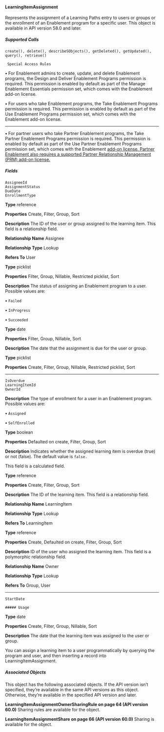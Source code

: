 #### LearningItemAssignment

Represents the assignment of a Learning Paths entry to users or groups or the enrollment of an Enablement program for a specific user.
This object is available in API version 58.0 and later.

##### Supported Calls
```
create(), delete(), describeSObjects(), getDeleted(), getUpdated(), query(), retrieve()

 Special Access Rules

```
**•** For Enablement admins to create, update, and delete Enablement programs, the Design and Deliver Enablement Programs permission
is required. This permission is enabled by default as part of the Manage Enablement Essentials permission set, which comes with
the Enablement add-on license.

**•** For users who take Enablement programs, the Take Enablement Programs permission is required. This permission is enabled by
default as part of the Use Enablement Programs permission set, which comes with the Enablement add-on license.


-----

**•** For partner users who take Partner Enablement programs, the Take Partner Enablement Programs permission is required. This
permission is enabled by default as part of the Use Partner Enablement Programs permission set, which comes with the Enablement
[add-on license. Partner Enablement also requires a supported Partner Relationship Management (PRM) add-on license.](https://help.salesforce.com/s/articleView?id=sf.prm_support_license_template.htm&language=en_US)

##### Fields

```
AssigneeId
AssignmentStatus
DueDate
EnrollmentType

```

**Type**
reference

**Properties**
Create, Filter, Group, Sort

**Description**
The ID of the user or group assigned to the learning item. This field is a relationship field.

**Relationship Name**
Assignee

**Relationship Type**
Lookup

**Refers To**
User

**Type**
picklist

**Properties**
Filter, Group, Nillable, Restricted picklist, Sort

**Description**
The status of assigning an Enablement program to a user. Possible values are:

**•** `Failed`

**•** `InProgress`

**•** `Succeeded`

**Type**
date

**Properties**
Filter, Group, Nillable, Sort

**Description**
The date that the assignment is due for the user or group.

**Type**
picklist

**Properties**
Create, Filter, Group, Nillable, Restricted picklist, Sort


-----

```
IsOverdue
LearningItemId
OwnerId

```

**Description**
The type of enrollment for a user in an Enablement program. Possible values are:

**•** `Assigned`

**•** `SelfEnrolled`

**Type**
boolean

**Properties**
Defaulted on create, Filter, Group, Sort

**Description**
Indicates whether the assigned learning item is overdue (true) or not (false). The default
value is `false.`

This field is a calculated field.

**Type**
reference

**Properties**
Create, Filter, Group, Sort

**Description**
The ID of the learning item. This field is a relationship field.

**Relationship Name**
LearningItem

**Relationship Type**
Lookup

**Refers To**
LearningItem

**Type**
reference

**Properties**
Create, Defaulted on create, Filter, Group, Sort

**Description**
ID of the user who assigned the learning item. This field is a polymorphic relationship field.

**Relationship Name**
Owner

**Relationship Type**
Lookup

**Refers To**
Group, User


-----

```
StartDate

##### Usage

```

**Type**
date

**Properties**
Create, Filter, Group, Nillable, Sort

**Description**
The date that the learning item was assigned to the user or group.


You can assign a learning item to a user programmatically by querying the program and user, and then inserting a record into
LearningItemAssignment.

##### Associated Objects

This object has the following associated objects. If the API version isn’t specified, they’re available in the same API versions as this object.
Otherwise, they’re available in the specified API version and later.

**LearningItemAssignmentOwnerSharingRule on page 64 (API version 60.0)**
Sharing rules are available for the object.

**LearningItemAssignmentShare on page 66 (API version 60.0)**
Sharing is available for the object.
